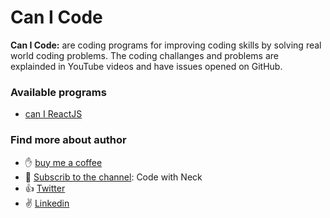 # Can I Code
**Can I Code:** are coding programs for improving coding skills by solving real world coding problems. The coding challanges and problems are explainded in YouTube videos and have issues opened on GitHub.


### Available programs
- [can I ReactJS](https://github.com/Nechir-89/can-i-react)

### Find more about author
- :hand: [buy me a coffee](https://www.buymeacoffee.com/neck)
- :bell: [Subscrib to the channel](https://www.youtube.com/channel/UC-5HS-AeihwNU6s8tCVWuVw?sub_confirmation=1): Code with Neck
- :+1: [Twitter](https://twitter.com/Nechir89)
- :v: [Linkedin](https://www.linkedin.com/in/neck2019/)

